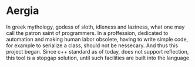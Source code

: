 # Aergia
In greek mythology, godess of sloth, idleness and laziness, what one may call the patron saint of programmers. In a proffession, dedicated to automation and making human labor obsolete, having to write simple code, for example to serialize a class, should not be nessecary. And thus this project began.
Since c++ standard as of today, does not support reflection, this tool is a stopgap solution, until such facilities are built into the language
